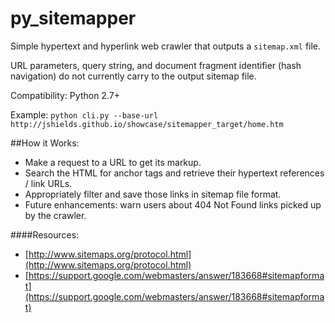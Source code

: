 # py_sitemapper
Simple hypertext and hyperlink web crawler that outputs a `sitemap.xml` file.

URL parameters, query string, and document fragment identifier (hash navigation) do not currently carry to the output sitemap file.

Compatibility: Python 2.7+

Example: `python cli.py --base-url http://jshields.github.io/showcase/sitemapper_target/home.htm`

##How it Works:
 - Make a request to a URL to get its markup.
 - Search the HTML for anchor tags and retrieve their hypertext references / link URLs.
 - Appropriately filter and save those links in sitemap file format.
 - Future enhancements: warn users about 404 Not Found links picked up by the crawler.

####Resources:
- [http://www.sitemaps.org/protocol.html](http://www.sitemaps.org/protocol.html)
- [https://support.google.com/webmasters/answer/183668#sitemapformat](https://support.google.com/webmasters/answer/183668#sitemapformat)
